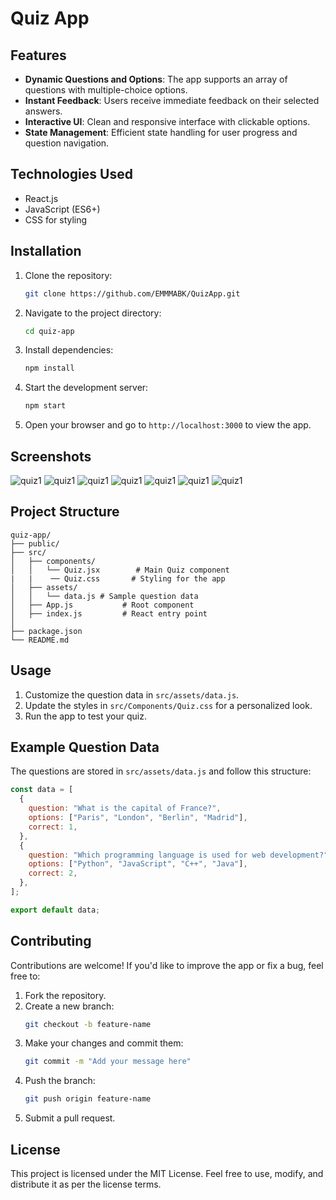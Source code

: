 # Quiz App


## Features

- **Dynamic Questions and Options**: The app supports an array of questions with multiple-choice options.
- **Instant Feedback**: Users receive immediate feedback on their selected answers.
- **Interactive UI**: Clean and responsive interface with clickable options.
- **State Management**: Efficient state handling for user progress and question navigation.

## Technologies Used

- React.js
- JavaScript (ES6+)
- CSS for styling

## Installation

1. Clone the repository:
   ```bash
   git clone https://github.com/EMMMABK/QuizApp.git
   ```
2. Navigate to the project directory:
   ```bash
   cd quiz-app
   ```
3. Install dependencies:
   ```bash
   npm install
   ```
4. Start the development server:
   ```bash
   npm start
   ```
5. Open your browser and go to `http://localhost:3000` to view the app.

## Screenshots
![quiz1](/assets/quiz1.png)
![quiz1](/assets/quiz2.png)
![quiz1](/assets/quiz3.png)
![quiz1](/assets/quiz4.png)
![quiz1](/assets/quiz5.png)
![quiz1](/assets/quiz6.png)
![quiz1](/assets/quiz7.png)

## Project Structure
```
quiz-app/
├── public/
├── src/
│   ├── components/
│   │   └── Quiz.jsx        # Main Quiz component
|   |    ── Quiz.css       # Styling for the app      
│   ├── assets/
│   │   └── data.js # Sample question data
│   ├── App.js           # Root component
│   ├── index.js         # React entry point
│
├── package.json
└── README.md
```

## Usage

1. Customize the question data in `src/assets/data.js`.
2. Update the styles in `src/Components/Quiz.css` for a personalized look.
3. Run the app to test your quiz.

## Example Question Data

The questions are stored in `src/assets/data.js` and follow this structure:

```javascript
const data = [
  {
    question: "What is the capital of France?",
    options: ["Paris", "London", "Berlin", "Madrid"],
    correct: 1,
  },
  {
    question: "Which programming language is used for web development?",
    options: ["Python", "JavaScript", "C++", "Java"],
    correct: 2,
  },
];

export default data;
```

## Contributing

Contributions are welcome! If you'd like to improve the app or fix a bug, feel free to:

1. Fork the repository.
2. Create a new branch:
   ```bash
   git checkout -b feature-name
   ```
3. Make your changes and commit them:
   ```bash
   git commit -m "Add your message here"
   ```
4. Push the branch:
   ```bash
   git push origin feature-name
   ```
5. Submit a pull request.

## License

This project is licensed under the MIT License. Feel free to use, modify, and distribute it as per the license terms.
